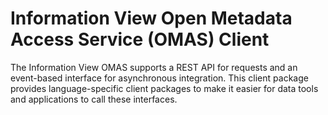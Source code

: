 <!-- SPDX-License-Identifier: Apache-2.0 -->

# Information View Open Metadata Access Service (OMAS) Client

The Information View OMAS supports a REST API for requests and an event-based
interface for asynchronous integration.  This client
package provides language-specific client packages to make it easier
for data tools and applications to call these interfaces.
